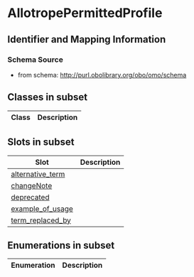 # AllotropePermittedProfile

## Identifier and Mapping Information







### Schema Source


* from schema: http://purl.obolibrary.org/obo/omo/schema




## Classes in subset

| Class | Description |
| --- | --- |




## Slots in subset

| Slot | Description |
| --- | --- |
| [alternative_term](alternative_term.md) |  |
| [changeNote](changeNote.md) |  |
| [deprecated](deprecated.md) |  |
| [example_of_usage](example_of_usage.md) |  |
| [term_replaced_by](term_replaced_by.md) |  |


## Enumerations in subset

| Enumeration | Description |
| --- | --- |

